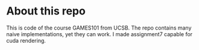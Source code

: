 # About this repo
This is code of the course GAMES101 from UCSB. The repo contains many naive implementations, yet they can work. I made assignment7 capable for cuda rendering.
